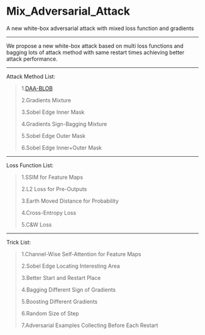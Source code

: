 # Mix_Adversarial_Attack
A new white-box adversarial attack with mixed loss function and gradients

----
We propose a new white-box attack based on multi loss functions and bagging
lots of attack method with same restart times achieving better attack performance.

---

Attack Method List:
>
>1.[DAA-BLOB](https://github.com/tianzheng4/Distributionally-Adversarial-Attack)
>
>2.Gradients Mixture
>
>3.Sobel Edge Inner Mask
>
>4.Gradients Sign-Bagging Mixture
>
>5.Sobel Edge Outer Mask
>
>6.Sobel Edge Inner+Outer Mask

---

Loss Function List:
>
>1.SSIM for Feature Maps
>
>2.L2 Loss for Pre-Outputs
>
>3.Earth Moved Distance for Probability
>
>4.Cross-Entropy Loss
>
>5.C&W Loss

---

Trick List:
>
>1.Channel-Wise Self-Attention for Feature Maps
>
>2.Sobel Edge Locating Interesting Area 
>
>3.Better Start and Restart Place
>
>4.Bagging Different Sign of Gradients
>
>5.Boosting Different Gradients
>
>6.Random Size of Step
>
>7.Adversarial Examples Collecting Before Each Restart

